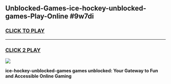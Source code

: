 
## Unblocked-Games-ice-hockey-unblocked-games-Play-Online #9w7di
<h3>
<a href="https://news.freeplayer.one?title=ice-hockey-unblocked-games&ref=3">CLICK TO PLAY</a></h3>
<hr>

<h3>
<a href="https://news.freeplayer.one?title=ice-hockey-unblocked-games&ref=3">CLICK 2 PLAY</a>
  
</h3>

<a href="https://news.freeplayer.one?title=ice-hockey-unblocked-games&ref=3"><img src="https://clearcache.store/games.png"></a>


**ice-hockey-unblocked-games games unblocked: Your Gateway to Fun and Accessible Online Gaming**
